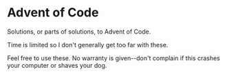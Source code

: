 # Advent of Code
Solutions, or parts of solutions, to Advent of Code.

Time is limited so I don't generally get too far with these.

Feel free to use these. No warranty is given--don't complain if this
crashes your computer or shaves your dog.